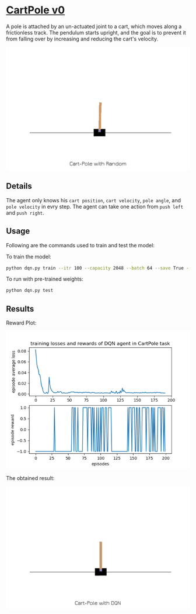 # [CartPole v0](https://github.com/openai/gym/wiki/CartPole-v0)
A pole is attached by an un-actuated joint to a cart, which moves along a frictionless track. The pendulum starts upright, and the goal is to prevent it from falling over by increasing and reducing the cart's velocity.

<p align="center">
  <img src="/assets/cartpole_random.gif">
</p>

## Details
The agent only knows his `cart position`, `cart velocity`, `pole angle`, and `pole velocity` in evry step. The agent can take one action from `push left` and `push right`.


## Usage
Following are the commands used to train and test the model:

To train the model:
```bash
python dqn.py train --itr 100 --capacity 2048 --batch 64 --save True --plot True
```

To run with pre-trained weights:
```bash
python dqn.py test
```

## Results
Reward Plot:
<p align="center">
  <img src="/assets/cartpole_loss.png">
</p>

The obtained result:
<p align="center">
  <img src="/assets/cartpole_dqn.gif">
</p>
